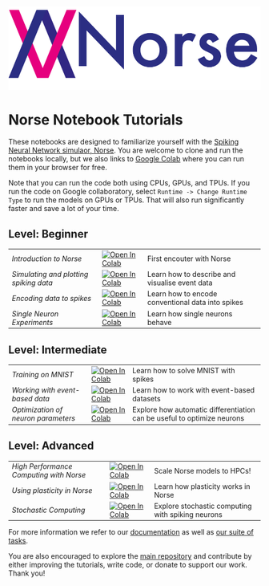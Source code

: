 <p align="center">
<img src="https://raw.githubusercontent.com/norse/norse/master/logo.png" alt="Norse logo"/>
</p>     

# Norse Notebook Tutorials

These notebooks are designed to familiarize yourself with the [Spiking Neural
Network simulaor, Norse](https://github.com/norse/norse).
You are welcome to clone and run the notebooks
locally, but we also links to 
[Google Colab](https://research.google.com/colaboratory/faq.html) where you can run
them in your browser for free.

Note that you can run the code both using CPUs, GPUs, and TPUs. If you run the code on Google collaboratory, select `Runtime -> Change Runtime Type` to run the models on GPUs or TPUs. That will also run significantly faster and save a lot of your time.

## Level: Beginner

| | | |
| ------------------ | --- | --- |
| *Introduction to Norse* | [![Open In Colab](https://colab.research.google.com/assets/colab-badge.svg)](https://colab.research.google.com/github/norse/notebooks/blob/master/introduction-to-norse.ipynb) | First encouter with Norse |
| *Simulating and plotting spiking data* | [![Open In Colab](https://colab.research.google.com/assets/colab-badge.svg)](https://colab.research.google.com/github/norse/notebooks/blob/master/spiking_introduction.ipynb) | Learn how to describe and visualise event data |
| *Encoding data to spikes* | [![Open In Colab](https://colab.research.google.com/assets/colab-badge.svg)](https://colab.research.google.com/github/norse/notebooks/blob/master/encoding.ipynb) | Learn how to encode conventional data into spikes |
| *Single Neuron Experiments* | [![Open In Colab](https://colab.research.google.com/assets/colab-badge.svg)](https://colab.research.google.com/github/norse/notebooks/blob/master/single-neuron-experiments.ipynb) | Learn how single neurons behave |

## Level: Intermediate

| | | |
| ------------------ | --- | --- |
| *Training on MNIST* | [![Open In Colab](https://colab.research.google.com/assets/colab-badge.svg)](https://colab.research.google.com/github/norse/notebooks/blob/master/mnist_classifiers.ipynb) | Learn how to solve MNIST with spikes
| *Working with event-based data* | [![Open In Colab](https://colab.research.google.com/assets/colab-badge.svg)](https://colab.research.google.com/github/norse/notebooks/blob/master/poker-dvs_classifier.ipynb) | Learn how to work with event-based datasets
| *Optimization of neuron parameters* | [![Open In Colab](https://colab.research.google.com/assets/colab-badge.svg)](https://colab.research.google.com/github/norse/notebooks/blob/master/parameter-learning.ipynb) | Explore how automatic differentiation can be useful to optimize neurons


## Level: Advanced

| | | |
| ------------------ | --- | --- |
| *High Performance Computing with Norse* | [![Open In Colab](https://colab.research.google.com/assets/colab-badge.svg)](https://colab.research.google.com/github/norse/notebooks/blob/master/high-performance-computing.ipynb) | Scale Norse models to HPCs! |
| *Using plasticity in Norse* | [![Open In Colab](https://colab.research.google.com/assets/colab-badge.svg)](https://colab.research.google.com/github/norse/notebooks/blob/master/stp_example.ipynb) | Learn how plasticity works in Norse |
| *Stochastic Computing* | [![Open In Colab](https://colab.research.google.com/assets/colab-badge.svg)](https://colab.research.google.com/github/norse/notebooks/blob/master/stochastic-computing.ipynb) | Explore stochastic computing with spiking neurons |

For more information we refer to our [documentation](https://norse.ai/docs) as well as [our suite of tasks](https://github.com/norse/norse/task/).

You are also encouraged to explore the [main repository](https://github.com/norse/norse/) and contribute by either improving the tutorials, write code, or donate to support our work. Thank you!







